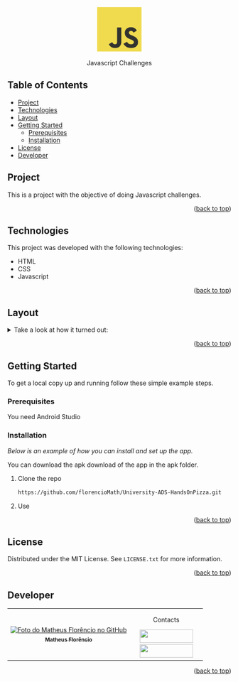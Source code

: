 <a name="readme-top"></a>
<div align="center">
<img width="100" src="https://raw.githubusercontent.com/voodootikigod/logo.js/master/js.png" alt="Javascript logo" />
<p align="center">Javascript Challenges</p>
</div>

<!-- TABLE OF CONTENTS -->
## Table of Contents
<ul>
  <li><a href="#project">Project</a></li>
  <li><a href="#technologies">Technologies</a></li>
  <li><a href="#layout">Layout</a></li>
    <li>
      <a href="#getting-started">Getting Started</a>
      <ul>
        <li><a href="#prerequisites">Prerequisites</a></li>
        <li><a href="#installation">Installation</a></li>
      </ul>
    </li>
  <li><a href="#license">License</a></li>
  <li><a href="#developer">Developer</a></li>
</ul>

<!-- PROJECT -->
## <a id="project">Project</a>
<p>
This is a project with the objective of doing Javascript challenges.
</p>
<p align="right">(<a href="#readme-top">back to top</a>)</p>

## <a id="technologies">Technologies</a>
This project was developed with the following technologies:

- HTML
- CSS
- Javascript
<p align="right">(<a href="#readme-top">back to top</a>)</p>

<!-- LAYOUT -->
## <a id="layout">Layout</a>

<details>
<summary>Take a look at how it turned out:</summary>
  <br>
  Under construction
  <!--
  <tr>
    <td align="center">
        <p align="center">Hands On Pizza overview</p>
      <img src="https://github.com/florencioMath/University-ADS-HandsOnPizza/blob/main/readmeFiles/handsOnPizzaOverview.gif?raw=true"  alt="Hands On Pizza overview"/>
    </td>
    <br>
    <td align="center">
        <p align="center">Hands On Pizza adding a cliente</p>
      <img src="https://github.com/florencioMath/University-ADS-HandsOnPizza/blob/main/readmeFiles/handsOnPizzaAdicionandoCliente.gif?raw=true" alt="Hands On Pizza adding a cliente" />
    </td>
    <br>
    <td align="center">
        <p align="center">Hands On Pizza editing a pizza</p>
      <img src="https://github.com/florencioMath/University-ADS-HandsOnPizza/blob/main/readmeFiles/handsOnPizzaEditando.gif?raw=true" alt="Hands On Pizza editing a pizza" />
    </td>
    <br>
     <td align="center">
        <p align="center">Hands on pizza excluding a supplier</p>
      <img src="https://github.com/florencioMath/University-ADS-HandsOnPizza/blob/main/readmeFiles/handsOnPizzaExcluindoFornecedor.gif?raw=true" alt="Hands on pizza excluding a supplier" />
    </td>
  </tr>
  -->
  </details>

<p align="right">(<a href="#readme-top">back to top</a>)</p>


<!-- GETTING STARTED -->
## Getting Started

To get a local copy up and running follow these simple example steps.

### Prerequisites

You need Android Studio

### Installation

_Below is an example of how you can install and set up the app._

You can download the apk download of the app in the apk folder.

1. Clone the repo
   ```sh
   https://github.com/florencioMath/University-ADS-HandsOnPizza.git
   ```
2. Use 
   
<p align="right">(<a href="#readme-top">back to top</a>)</p>

<!-- LICENSE -->
## License

Distributed under the MIT License. See `LICENSE.txt` for more information.
<p align="right">(<a href="#readme-top">back to top</a>)</p>


## <a id="developer">Developer</a> 

<table>
  <tr>
    <td align="center">
    <a text-decoration="none" href="https://github.com/1matheusflorencio">
      <img src="https://avatars.githubusercontent.com/u/68713424?s=400&u=62c303b85a95a013cccd6cbd6084952fbc06a4db&v=4" width="150px;" alt="Foto do Matheus Florêncio no GitHub"/>
      <br>
        <sub>
          <b>Matheus Florêncio</b> <br>
        </sub>
    </a>
    </td>
      <td align="center" width="150px">
        <p>Contacts</p>
          <a href="https://www.linkedin.com/in/matheus-flor%C3%AAncio/" target="_blank"><img height="30px" width="120px" src="https://img.shields.io/badge/LinkedIn-0077B5?style=for-the-badge&logo=linkedin&logoColor=white"></a>
          <br>
          <a href="https://www.instagram.com/florenciomath/" target="_blank"><img height="30px" width="120px" src="https://img.shields.io/badge/Instagram-E4405F?style=for-the-badge&logo=instagram&logoColor=white" target="_blank"></a>
      </td>
    </tr>
</table>

<p align="right">(<a href="#readme-top">back to top</a>)</p>
